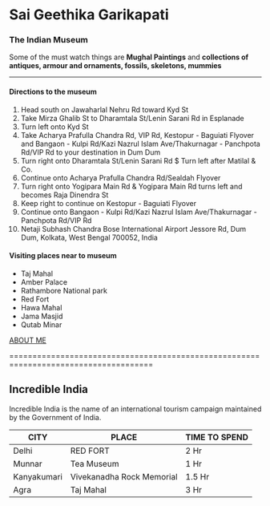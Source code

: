 # Sai Geethika Garikapati<br>
### The Indian Museum<br>
Some of the must watch things are **Mughal Paintings** and **collections of antiques, armour and ornaments, fossils, skeletons, mummies**

----------------------------------------------------------------------
#### Directions to the museum

1. Head south on Jawaharlal Nehru Rd toward Kyd St
2. Take Mirza Ghalib St to Dharamtala St/Lenin Sarani Rd in Esplanade
3. Turn left onto Kyd St
4. Take Acharya Prafulla Chandra Rd, VIP Rd, Kestopur - Baguiati Flyover and Bangaon - Kulpi Rd/Kazi Nazrul Islam Ave/Thakurnagar - Panchpota Rd/VIP Rd to your destination in Dum Dum
5. Turn right onto Dharamtala St/Lenin Sarani Rd $ Turn left after Matilal & Co.
6. Continue onto Acharya Prafulla Chandra Rd/Sealdah Flyover
7. Turn right onto Yogipara Main Rd & Yogipara Main Rd turns left and becomes Raja Dinendra St
8. Keep right to continue on Kestopur - Baguiati Flyover
9. Continue onto Bangaon - Kulpi Rd/Kazi Nazrul Islam Ave/Thakurnagar - Panchpota Rd/VIP Rd
10. Netaji Subhash Chandra Bose International Airport
Jessore Rd, Dum Dum, Kolkata, West Bengal 700052, India 

#### Visiting places near to museum

* Taj Mahal
* Amber Palace
* Rathambore National park
* Red Fort
* Hawa Mahal
* Jama Masjid
* Qutab Minar

[ABOUT ME](./AboutMe.md)

=====================================================================================
 
## Incredible India

<p> Incredible India is the name of an international tourism campaign maintained by the Government of India. </p>

| CITY        | PLACE                      | TIME TO SPEND |
|-------------|----------------------------|---------------|
| Delhi       | RED FORT                   | 2 Hr          |
| Munnar      | Tea Museum                 | 1 Hr          |
| Kanyakumari | Vivekanadha Rock Memorial  | 1.5 Hr        |
| Agra        | Taj Mahal                  | 3 Hr          |